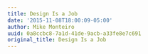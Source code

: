 ```yaml
---
title: Design Is a Job
date: '2015-11-08T18:00:09-05:00'
author: Mike Monteiro
uuid: 0a8ccbc8-7a1d-41de-9acb-a33fe8e7c691
original_title: Design Is a Job
---
```


